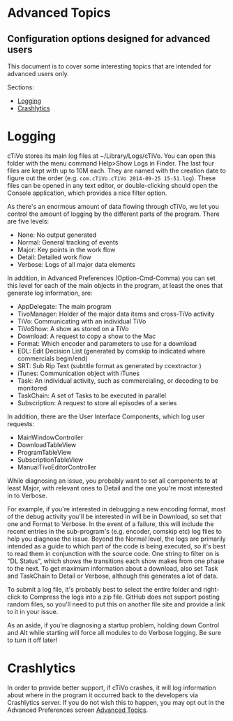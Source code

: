 # Advanced Topics
## Configuration options designed for advanced users

This document is to cover some interesting topics that are intended for advanced users only.

Sections:  

- [Logging ](#logging)
- [Crashlytics ](#Crashlytics)


# Logging

cTiVo stores its main log files at ~/Library/Logs/cTiVo. You can open this folder with the menu command Help>Show Logs in Finder. The last four files are kept with up to 10M each. They are named with the creation date to figure out the order (e.g. `com.cTiVo.cTiVo 2014-09-25 15-51.log`). These files can be opened in any text editor, or double-clicking should open the Console application, which provides a nice filter option.

As there's an enormous amount of data flowing through cTiVo, we let you control the amount of logging by the different parts of the program. There are five levels:

- None: No output generated
- Normal: General tracking of events
- Major: Key points in the work flow
- Detail: Detailed work flow
- Verbose: Logs of all major data elements

In addition, in Advanced Preferences (Option-Cmd-Comma) you can set this level for each of the main objects in the program, at least the ones that generate log information, are:

- AppDelegate: The main program
- TivoManager: Holder of the major data items and cross-TiVo activity
- TiVo: Communicating with an individual TiVo
- TiVoShow: A show as stored on a TiVo
- Download: A request to copy a show to the Mac
- Format: Which encoder and parameters to use for a download
- EDL: Edit Decision List (generated by comskip to indicated where commercials begin/end)
- SRT: Sub Rip Text (subtitle format as generated by ccextractor )
- iTunes: Communication object with iTunes
- Task: An individual activity, such as commercialing, or decoding to be monitored
- TaskChain: A set of Tasks to be executed in parallel
- Subscription: A request to store all episodes of a series

In addition, there are the User Interface Components, which log user requests: 

- MainWindowController
- DownloadTableView
- ProgramTableView
- SubscriptionTableView
- ManualTivoEditorController

While diagnosing an issue, you probably want to set all components to at least Major, with relevant ones to Detail and the one you're most interested in to Verbose. 

For example, if you're interested in debugging a new encoding format, most of the debug activity you'll be interested in will be in Download, so set that one and Format to Verbose.  In the event of a failure, this will include the recent entries in the sub-program's (e.g. encoder, comskip etc) log files to help you diagnose the issue. Beyond the Normal level, the logs are primarily intended as a guide to which part of the code is being executed, so it's best to read them in conjunction with the source code. One string to filter on is "DL Status", which shows the transitions each show makes from one phase to the next. To get maximum information about a download, also set Task and TaskChain to Detail or Verbose, although this generates a lot of data.

To submit a log file, it's probably best to select the entire folder and right-click to Compress the logs into a zip file. GitHub does not support posting random files, so you'll need to put this on another file site and provide a link to it in your issue.

As an aside, if you're diagnosing a startup problem, holding down Control and Alt while starting will force all modules to do Verbose logging. Be sure to turn it off later!

# Crashlytics

In order to provide better support, if cTiVo crashes, it will log information about where in the program it occurred back to the developers via Crashlytics server. If you do not wish this to happen, you may opt out in the Advanced Preferences screen [Advanced Topics](Advanced-Topics.md#advanced-settings).
